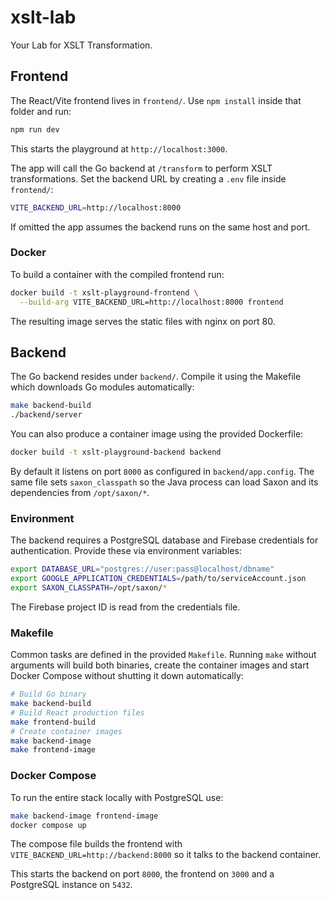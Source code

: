 # xslt-lab

Your Lab for XSLT Transformation.

## Frontend

The React/Vite frontend lives in `frontend/`. Use `npm install` inside that folder and run:

```bash
npm run dev
```

This starts the playground at `http://localhost:3000`.

The app will call the Go backend at `/transform` to perform XSLT transformations.
Set the backend URL by creating a `.env` file inside `frontend/`:

```bash
VITE_BACKEND_URL=http://localhost:8000
```

If omitted the app assumes the backend runs on the same host and port.

### Docker

To build a container with the compiled frontend run:

```bash
docker build -t xslt-playground-frontend \
  --build-arg VITE_BACKEND_URL=http://localhost:8000 frontend
```

The resulting image serves the static files with nginx on port 80.

## Backend

The Go backend resides under `backend/`. Compile it using the Makefile which
downloads Go modules automatically:

```bash
make backend-build
./backend/server
```

You can also produce a container image using the provided Dockerfile:

```bash
docker build -t xslt-playground-backend backend
```

By default it listens on port `8000` as configured in `backend/app.config`.
The same file sets `saxon_classpath` so the Java process can load Saxon and
its dependencies from `/opt/saxon/*`.

### Environment

The backend requires a PostgreSQL database and Firebase credentials for
authentication. Provide these via environment variables:

```bash
export DATABASE_URL="postgres://user:pass@localhost/dbname"
export GOOGLE_APPLICATION_CREDENTIALS=/path/to/serviceAccount.json
export SAXON_CLASSPATH=/opt/saxon/*
```

The Firebase project ID is read from the credentials file.

### Makefile

Common tasks are defined in the provided `Makefile`.
Running `make` without arguments will build both binaries,
create the container images and start Docker Compose
without shutting it down automatically:

```bash
# Build Go binary
make backend-build
# Build React production files
make frontend-build
# Create container images
make backend-image
make frontend-image
```

### Docker Compose

To run the entire stack locally with PostgreSQL use:

```bash
make backend-image frontend-image
docker compose up
```

The compose file builds the frontend with `VITE_BACKEND_URL=http://backend:8000`
so it talks to the backend container.

This starts the backend on port `8000`, the frontend on `3000` and a PostgreSQL instance on `5432`.
